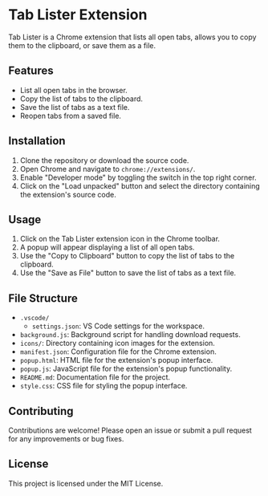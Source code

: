 # Tab Lister Extension

Tab Lister is a Chrome extension that lists all open tabs, allows you to copy them to the clipboard, or save them as a file.

## Features

- List all open tabs in the browser.
- Copy the list of tabs to the clipboard.
- Save the list of tabs as a text file.
- Reopen tabs from a saved file.

## Installation

1. Clone the repository or download the source code.
2. Open Chrome and navigate to `chrome://extensions/`.
3. Enable "Developer mode" by toggling the switch in the top right corner.
4. Click on the "Load unpacked" button and select the directory containing the extension's source code.

## Usage

1. Click on the Tab Lister extension icon in the Chrome toolbar.
2. A popup will appear displaying a list of all open tabs.
3. Use the "Copy to Clipboard" button to copy the list of tabs to the clipboard.
4. Use the "Save as File" button to save the list of tabs as a text file.

## File Structure

- `.vscode/`
  - `settings.json`: VS Code settings for the workspace.
- `background.js`: Background script for handling download requests.
- `icons/`: Directory containing icon images for the extension.
- `manifest.json`: Configuration file for the Chrome extension.
- `popup.html`: HTML file for the extension's popup interface.
- `popup.js`: JavaScript file for the extension's popup functionality.
- `README.md`: Documentation file for the project.
- `style.css`: CSS file for styling the popup interface.

## Contributing

Contributions are welcome! Please open an issue or submit a pull request for any improvements or bug fixes.

## License

This project is licensed under the MIT License.
